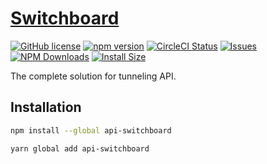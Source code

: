 # [Switchboard](https://github.com/julienandreu/switchboard)

[![GitHub license](https://img.shields.io/badge/license-MIT-blue.svg)](https://github.com/julienandreu/switchboard/blob/main/LICENSE) [![npm version](https://img.shields.io/npm/v/api-switchboard.svg?style=flat)](https://www.npmjs.com/package/api-switchboard) [![CircleCI Status](https://circleci.com/gh/julienandreu/switchboard.svg?style=shield&circle-token=:circle-token)](https://circleci.com/gh/julienandreu/switchboard) [![Issues](https://img.shields.io/github/issues/julienandreu/switchboard)](https://img.shields.io/github/issues/julienandreu/switchboard) [![NPM Downloads](https://img.shields.io/npm/dm/api-switchboard.svg?style=flat)](https://npmcharts.com/compare/api-switchboard?minimal=true) [![Install Size](https://packagephobia.now.sh/badge?p=api-switchboard)](https://packagephobia.now.sh/result?p=api-switchboard)

The complete solution for tunneling API.

## Installation

```bash
npm install --global api-switchboard
```

```bash
yarn global add api-switchboard
```
